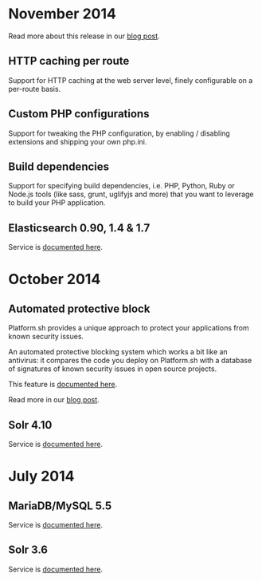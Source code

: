 # November 2014

Read more about this release in our [blog post](https://platform.sh/blog/2014/caching-custom-php-build-dependencies/).

## HTTP caching per route

Support for HTTP caching at the web server level, finely configurable on a per-route basis.

## Custom PHP configurations

Support for tweaking the PHP configuration, by enabling / disabling extensions and shipping your own php.ini.

## Build dependencies

Support for specifying build dependencies, i.e. PHP, Python, Ruby or Node.js tools (like sass, grunt, uglifyjs and more) that you want to leverage to build your PHP application.

## Elasticsearch 0.90, 1.4 & 1.7

Service is [documented here](https://docs.platform.sh/services/elasticsearch.html).

# October 2014

## Automated protective block

Platform.sh provides a unique approach to protect your applications from known security issues.

An automated protective blocking system which works a bit like an antivirus: it compares the code you deploy on Platform.sh with a database of signatures of known security issues in open source projects. 

This feature is [documented here](https://docs.platform.sh/development/protective-block.html).

Read more in our [blog post](https://platform.sh/2014/10/21/protecting-your-apps/).

## Solr 4.10

Service is [documented here](https://docs.platform.sh/services/solr.html).

# July 2014

## MariaDB/MySQL 5.5

Service is [documented here](https://docs.platform.sh/services/mysql.html).

## Solr 3.6

Service is [documented here](https://docs.platform.sh/services/solr.html).
